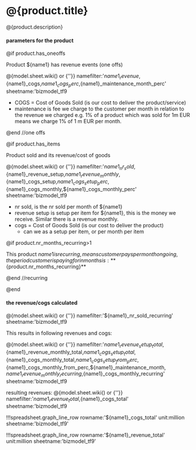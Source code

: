 
# @{product.title}

@{product.description}

#### parameters for the product

@if product.has_oneoffs

Product ${name1} has revenue events (one offs)

@{model.sheet.wiki() or {''}} 
    namefilter:'${name1}_revenue,${name1}_cogs,${name1}_cogs_perc,${name1}_maintenance_month_perc' sheetname:'bizmodel_tf9

- COGS = Cost of Goods Sold (is our cost to deliver the product/service)
- maintenance is fee we charge to the customer per month in relation to the revenue we charged e.g. 1% of a product which was sold for 1m EUR means we charge 1% of 1 m EUR per month.

@end //one offs

@if product.has_items

Product sold and its revenue/cost of goods

@{model.sheet.wiki() or {''}} 
    namefilter:'${name1}_nr_sold,${name1}_revenue_setup,${name1}_revenue_monthly,${name1}_cogs_setup,${name1}_cogs_setup_perc,${name1}_cogs_monthly,${name1}_cogs_monthly_perc'
    sheetname:'bizmodel_tf9

- nr sold, is the nr sold per month of ${name1}
- revenue setup is setup per item for ${name1}, this is the money we receive. Similar there is a revenue monthly.
- cogs = Cost of Goods Sold (is our cost to deliver the product)
    - can we as a setup per item, or per month per item

@if product.nr_months_recurring>1

This product ${name1} is recurring, means customer pays per month ongoing, the period customer is paying for in months is: **${product.nr_months_recurring}**

@end //recurring

@end

#### the revenue/cogs calculated

@{model.sheet.wiki() or {''}} 
    namefilter:'${name1}_nr_sold_recurring'
    sheetname:'bizmodel_tf9

This results in following revenues and cogs:

@{model.sheet.wiki() or {''}} 
    namefilter:'${name1}_revenue_setup_total,${name1}_revenue_monthly_total,${name1}_cogs_setup_total,${name1}_cogs_monthly_total,${name1}_cogs_setup_from_perc,${name1}_cogs_monthly_from_perc,${name1}_maintenance_month,
    ${name1}_revenue_monthly_recurring,${name1}_cogs_monthly_recurring'
    sheetname:'bizmodel_tf9

resulting revenues:
@{model.sheet.wiki() or {''}} 
    namefilter:'${name1}_revenue_total,${name1}_cogs_total'
    sheetname:'bizmodel_tf9


!!!spreadsheet.graph_line_row rowname:'${name1}_cogs_total' unit:million sheetname:'bizmodel_tf9'

!!!spreadsheet.graph_line_row rowname:'${name1}_revenue_total' unit:million sheetname:'bizmodel_tf9'
